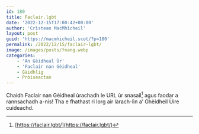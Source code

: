```yaml
---
id: 180
title: Faclair.lgbt
date: '2022-12-15T17:00:42+00:00'
author: 'Crìstean MacMhìcheil'
layout: post
guid: 'https://macmhicheil.scot/?p=180'
permalink: /2022/12/15/faclair-lgbt/
image: /images/posts/fnang.webp
categories:
    - 'An Gèidheal Ùr'
    - 'Faclair nan Gèidheal'
    - Gàidhlig
    - Pròiseactan
---
```


Chaidh Faclair nan Gèidheal ùrachadh le URL ùr snasail[^1] agus faodar a rannsachadh a-nis! Tha e fhathast ri lorg air làrach-lìn a’ Ghèidheil Ùire cuideachd.


<!--more-->

[^1]: [https://faclair.lgbt/](https://faclair.lgbt/)
